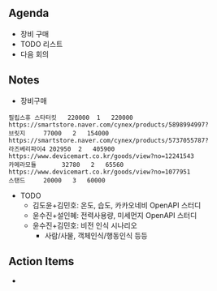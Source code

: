 ## Agenda
- 장비 구매
- TODO 리스트
- 다음 회의

## Notes
- 장비구매
```
필립스휴 스타터킷	220000	1	220000	https://smartstore.naver.com/cynex/products/5898994997?
브릿지		77000	2	154000	https://smartstore.naver.com/cynex/products/5737055787?
라즈베리파이4	202950	2	405900	https://www.devicemart.co.kr/goods/view?no=12241543
카메라모듈		32780	2	65560	https://www.devicemart.co.kr/goods/view?no=1077951
스탠드		20000	3	60000	
```

- TODO
  - 김도윤+김민호: 온도, 습도, 카카오네비 OpenAPI 스터디
  - 윤수진+설인혜: 전력사용량, 미세먼지 OpenAPI 스터디
  - 윤수진+김민호: 비전 인식 시나리오
    - 사람/사물, 객체인식/행동인식 등등

## Action Items
- 
